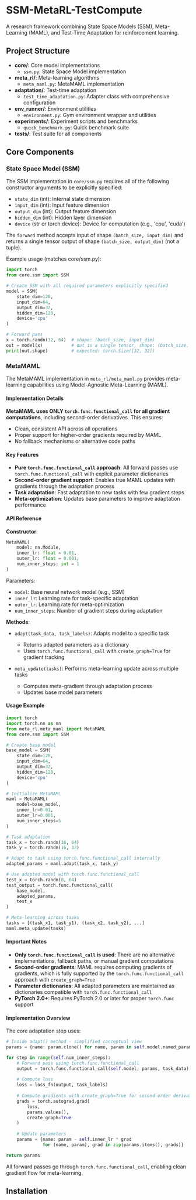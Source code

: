 # SSM-MetaRL-TestCompute
A research framework combining State Space Models (SSM), Meta-Learning (MAML), and Test-Time Adaptation for reinforcement learning.

## Project Structure
- **core/**: Core model implementations
  - `ssm.py`: State Space Model implementation
- **meta_rl/**: Meta-learning algorithms
  - `meta_maml.py`: MetaMAML implementation
- **adaptation/**: Test-time adaptation
  - `test_time_adaptation.py`: Adapter class with comprehensive configuration
- **env_runner/**: Environment utilities
  - `environment.py`: Gym environment wrapper and utilities
- **experiments/**: Experiment scripts and benchmarks
  - `quick_benchmark.py`: Quick benchmark suite
- **tests/**: Test suite for all components

## Core Components

### State Space Model (SSM)
The SSM implementation in `core/ssm.py` requires all of the following constructor arguments to be explicitly specified:
- `state_dim` (int): Internal state dimension
- `input_dim` (int): Input feature dimension
- `output_dim` (int): Output feature dimension
- `hidden_dim` (int): Hidden layer dimension
- `device` (str or torch.device): Device for computation (e.g., 'cpu', 'cuda')

The `forward` method accepts input of shape `(batch_size, input_dim)` and returns a single tensor output of shape `(batch_size, output_dim)` (not a tuple).

Example usage (matches core/ssm.py):
```python
import torch
from core.ssm import SSM

# Create SSM with all required parameters explicitly specified
model = SSM(
    state_dim=128,
    input_dim=64,
    output_dim=32,
    hidden_dim=128,
    device='cpu'
)

# Forward pass
x = torch.randn(32, 64)  # shape: (batch_size, input_dim)
out = model(x)           # out is a single tensor, shape: (batch_size, output_dim)
print(out.shape)         # expected: torch.Size([32, 32])
```

### MetaMAML

The MetaMAML implementation in `meta_rl/meta_maml.py` provides meta-learning capabilities using Model-Agnostic Meta-Learning (MAML).

#### Implementation Details

**MetaMAML uses ONLY `torch.func.functional_call` for all gradient computations**, including second-order derivatives. This ensures:
- Clean, consistent API across all operations
- Proper support for higher-order gradients required by MAML
- No fallback mechanisms or alternative code paths

#### Key Features

- **Pure `torch.func.functional_call` approach**: All forward passes use `torch.func.functional_call` with explicit parameter dictionaries
- **Second-order gradient support**: Enables true MAML updates with gradients through the adaptation process
- **Task adaptation**: Fast adaptation to new tasks with few gradient steps
- **Meta-optimization**: Updates base parameters to improve adaptation performance

#### API Reference

**Constructor**:
```python
MetaMAML(
    model: nn.Module,
    inner_lr: float = 0.01,
    outer_lr: float = 0.001,
    num_inner_steps: int = 1
)
```

Parameters:
- `model`: Base neural network model (e.g., SSM)
- `inner_lr`: Learning rate for task-specific adaptation
- `outer_lr`: Learning rate for meta-optimization
- `num_inner_steps`: Number of gradient steps during adaptation

**Methods**:

- `adapt(task_data, task_labels)`: Adapts model to a specific task
  - Returns adapted parameters as a dictionary
  - Uses `torch.func.functional_call` with `create_graph=True` for gradient tracking

- `meta_update(tasks)`: Performs meta-learning update across multiple tasks
  - Computes meta-gradient through adaptation process
  - Updates base model parameters

#### Usage Example

```python
import torch
import torch.nn as nn
from meta_rl.meta_maml import MetaMAML
from core.ssm import SSM

# Create base model
base_model = SSM(
    state_dim=128,
    input_dim=64,
    output_dim=32,
    hidden_dim=128,
    device='cpu'
)

# Initialize MetaMAML
maml = MetaMAML(
    model=base_model,
    inner_lr=0.01,
    outer_lr=0.001,
    num_inner_steps=5
)

# Task adaptation
task_x = torch.randn(16, 64)
task_y = torch.randn(16, 32)

# Adapt to task using torch.func.functional_call internally
adapted_params = maml.adapt(task_x, task_y)

# Use adapted model with torch.func.functional_call
test_x = torch.randn(8, 64)
test_output = torch.func.functional_call(
    base_model,
    adapted_params,
    test_x
)

# Meta-learning across tasks
tasks = [(task_x1, task_y1), (task_x2, task_y2), ...]
maml.meta_update(tasks)
```

#### Important Notes

- **Only `torch.func.functional_call` is used**: There are no alternative implementations, fallback paths, or manual gradient computations
- **Second-order gradients**: MAML requires computing gradients of gradients, which is fully supported by the `torch.func.functional_call` approach with `create_graph=True`
- **Parameter dictionaries**: All adapted parameters are maintained as dictionaries compatible with `torch.func.functional_call`
- **PyTorch 2.0+**: Requires PyTorch 2.0 or later for proper `torch.func` support

#### Implementation Overview

The core adaptation step uses:
```python
# Inside adapt() method - simplified conceptual view
params = {name: param.clone() for name, param in self.model.named_parameters()}

for step in range(self.num_inner_steps):
    # Forward pass using torch.func.functional_call
    output = torch.func.functional_call(self.model, params, task_data)
    
    # Compute loss
    loss = loss_fn(output, task_labels)
    
    # Compute gradients with create_graph=True for second-order derivatives
    grads = torch.autograd.grad(
        loss,
        params.values(),
        create_graph=True
    )
    
    # Update parameters
    params = {name: param - self.inner_lr * grad 
              for (name, param), grad in zip(params.items(), grads)}

return params
```

All forward passes go through `torch.func.functional_call`, enabling clean gradient flow for meta-learning.

## Installation
